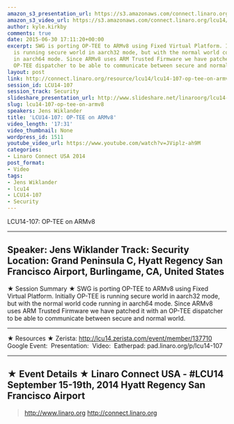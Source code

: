 ```yaml
---
amazon_s3_presentation_url: https://s3.amazonaws.com/connect.linaro.org/hkg15/Videos/09-15-Monday/LCU14-107.pdf
amazon_s3_video_url: https://s3.amazonaws.com/connect.linaro.org/lcu14/videos/09-15-Monday/LCU14-107-+OP-TEE+on+ARMv8.mp4
author: kyle.kirkby
comments: true
date: 2015-06-30 17:11:20+00:00
excerpt: SWG is porting OP-TEE to ARMv8 using Fixed Virtual Platform. Initially OP-TEE
  is running secure world in aarch32 mode, but with the normal world code running
  in aarch64 mode. Since ARMv8 uses ARM Trusted Firmware we have patched it with an
  OP-TEE dispatcher to be able to communicate between secure and normal world.
layout: post
link: http://connect.linaro.org/resource/lcu14/lcu14-107-op-tee-on-armv8/
session_id: LCU14-107
session_track: Security
slideshare_presentation_url: http://www.slideshare.net/linaroorg/lcu14-107-optee-on-ar-mv8
slug: lcu14-107-op-tee-on-armv8
speakers: Jens Wiklander
title: 'LCU14-107: OP-TEE on ARMv8'
video_length: '17:31'
video_thumbnail: None
wordpress_id: 1511
youtube_video_url: https://www.youtube.com/watch?v=JViplz-ah9M
categories:
- Linaro Connect USA 2014
post_format:
- Video
tags:
- Jens Wiklander
- lcu14
- LCU14-107
- Security
---
```


LCU14-107: OP-TEE on ARMv8

---------------------------------------------------

Speaker: Jens Wiklander
Track: Security
Location: Grand Peninsula C, Hyatt Regency San Francisco Airport, Burlingame, CA, United States
---------------------------------------------------

★ Session Summary ★
SWG is porting OP-TEE to ARMv8 using Fixed Virtual Platform. Initially OP-TEE is running secure world in aarch32 mode, but with the normal world code running in aarch64 mode. Since ARMv8 uses ARM Trusted Firmware we have patched it with an OP-TEE dispatcher to be able to communicate between secure and normal world.

---------------------------------------------------

★ Resources ★
Zerista: http://lcu14.zerista.com/event/member/137710
Google Event: 
Presentation: 
Video: 
Eatherpad: pad.linaro.org/p/lcu14-107 

---------------------------------------------------

★ Event Details ★
Linaro Connect USA - #LCU14
September 15-19th, 2014
Hyatt Regency San Francisco Airport
---------------------------------------------------

> http://www.linaro.org
> http://connect.linaro.org
